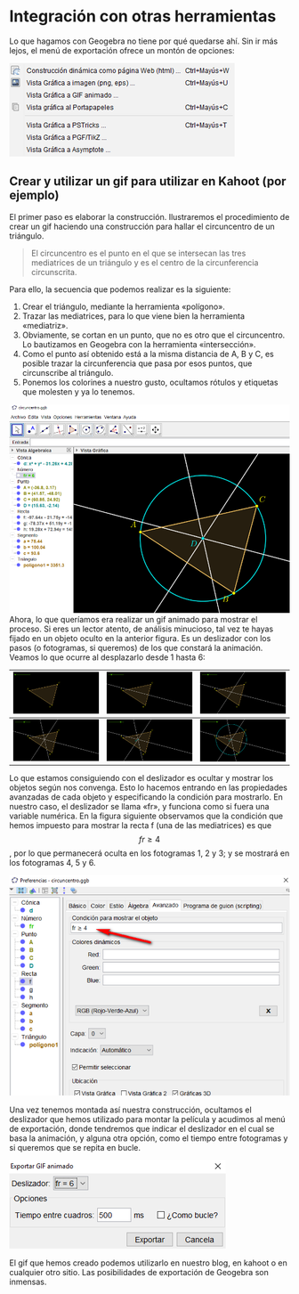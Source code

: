 # Integración con otras herramientas

Lo que hagamos con Geogebra no tiene por qué quedarse ahí. Sin ir más lejos, el menú de exportación ofrece un montón de opciones:

![](/geogebra/assets/export.png)

## Crear y utilizar un gif para utilizar en Kahoot \(por ejemplo\)

El primer paso es elaborar la construcción. Ilustraremos el procedimiento de crear un gif haciendo una construcción para hallar el circuncentro de un triángulo.

> El circuncentro es el punto en el que se intersecan las tres mediatrices de un triángulo y es el centro de la circunferencia circunscrita.

Para ello, la secuencia que podemos realizar es la siguiente:

1. Crear el triángulo, mediante la herramienta «polígono».
2. Trazar las mediatrices, para lo que viene bien la herramienta «mediatriz».
3. Obviamente, se cortan en un punto, que no es otro que el circuncentro. Lo bautizamos en Geogebra con la herramienta «intersección».
4. Como el punto así obtenido está a la misma distancia de A, B y C, es posible trazar la circunferencia que pasa por esos puntos, que circunscribe al triángulo.
5. Ponemos los colorines a nuestro gusto, ocultamos rótulos y etiquetas que molesten y ya lo tenemos.

![](/geogebra/assets/geogif01.png)Ahora, lo que queríamos era realizar un gif animado para mostrar el proceso. Si eres un lector atento, de análisis minucioso, tal vez te hayas fijado en un objeto oculto en la anterior figura. Es un deslizador con los pasos \(o fotogramas, si queremos\) de los que constará la animación. Veamos lo que ocurre al desplazarlo desde 1 hasta 6:

| ![](/geogebra/assets/geogif02.png) | ![](/geogebra/assets/geogif03.png) | ![](/geogebra/assets/geogif04.png) |
| :---: | :---: | :---: |
| ![](/geogebra/assets/geogif05.png) | ![](/geogebra/assets/geogif06.png) | ![](/geogebra/assets/geogif07.png) |

Lo que estamos consiguiendo con el deslizador es ocultar y mostrar los objetos según nos convenga. Esto lo hacemos entrando en las propiedades avanzadas de cada objeto y especificando la condición para mostrarlo. En nuestro caso, el deslizador se llama «fr», y funciona como si fuera una variable numérica. En la figura siguiente observamos que la condición que hemos impuesto para mostrar la recta f \(una de las mediatrices\) es que $$fr\geq4$$, por lo que permanecerá oculta en los fotogramas 1, 2 y 3; y se mostrará en los fotogramas 4, 5 y 6.

![](/geogebra/assets/geogif08.png)

Una vez tenemos montada así nuestra construcción, ocultamos el deslizador que hemos utilizado para montar la película y acudimos al menú de exportación, donde tendremos que indicar el deslizador en el cual se basa la animación, y alguna otra opción, como el tiempo entre fotogramas y si queremos que se repita en bucle.

![](/geogebra/assets/geogif09.png)

El gif que hemos creado podemos utilizarlo en nuestro blog, en kahoot o en cualquier otro sitio. Las posibilidades de exportación de Geogebra son inmensas.

